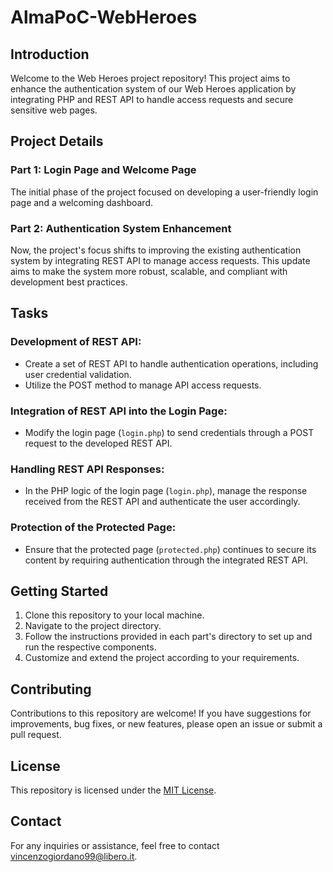 # AlmaPoC-WebHeroes

## Introduction
Welcome to the Web Heroes project repository! This project aims to enhance the authentication system of our Web Heroes application by integrating PHP and REST API to handle access requests and secure sensitive web pages.

## Project Details
### Part 1: Login Page and Welcome Page
The initial phase of the project focused on developing a user-friendly login page and a welcoming dashboard.

### Part 2: Authentication System Enhancement
Now, the project's focus shifts to improving the existing authentication system by integrating REST API to manage access requests. This update aims to make the system more robust, scalable, and compliant with development best practices.

## Tasks
### Development of REST API:
- Create a set of REST API to handle authentication operations, including user credential validation.
- Utilize the POST method to manage API access requests.

### Integration of REST API into the Login Page:
- Modify the login page (`login.php`) to send credentials through a POST request to the developed REST API.

### Handling REST API Responses:
- In the PHP logic of the login page (`login.php`), manage the response received from the REST API and authenticate the user accordingly.

### Protection of the Protected Page:
- Ensure that the protected page (`protected.php`) continues to secure its content by requiring authentication through the integrated REST API.

## Getting Started
1. Clone this repository to your local machine.
2. Navigate to the project directory.
3. Follow the instructions provided in each part's directory to set up and run the respective components.
4. Customize and extend the project according to your requirements.

## Contributing

Contributions to this repository are welcome! If you have suggestions for improvements, bug fixes, or new features, please open an issue or submit a pull request.

## License

This repository is licensed under the [MIT License](LICENSE).

## Contact

For any inquiries or assistance, feel free to contact [vincenzogiordano99@libero.it](mailto:your-email@example.com).
